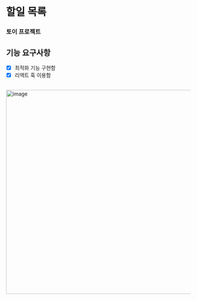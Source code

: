 # 할일 목록

### 토이 프로젝트

## 기능 요구사항

- [x] 최적화 기능 구현함
- [x] 리액트 훅 이용함

<br>

<img width="557" alt="image" src="https://github.com/YuHyeonWook/toy_todo/assets/110236953/c47c87b2-d0cf-40c2-9ab8-f6d82456863c">
